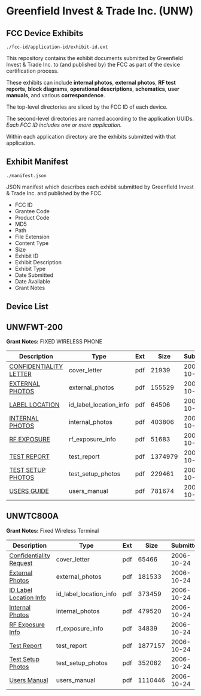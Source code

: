 # Greenfield Invest & Trade Inc. (UNW)
## FCC Device Exhibits

```
./fcc-id/application-id/exhibit-id.ext
```

This repository contains the exhibit documents submitted by Greenfield Invest & Trade Inc. to (and published by) the FCC as part of the device certification process.

These exhibits can include **internal photos**, **external photos**, **RF test reports**, **block diagrams**, **operational descriptions**, **schematics**, **user manuals**, and various **correspondence**.

The top-level directories are sliced by the FCC ID of each device.

The second-level directories are named according to the application UUIDs. *Each FCC ID includes one or more application.*

Within each application directory are the exhibits submitted with that application. 

## Exhibit Manifest

```
./manifest.json
```

JSON manifest which describes each exhibit submitted by Greenfield Invest & Trade Inc. and published by the FCC.

- FCC ID
- Grantee Code
- Product Code
- MD5
- Path
- File Extension
- Content Type
- Size
- Exhibit ID
- Exhibit Description
- Exhibit Type
- Date Submitted
- Date Available
- Grant Notes

## Device List
## UNWFWT-200
**Grant Notes:** FIXED WIRELESS PHONE

| Description | Type | Ext | Size | Submitted | Available |
| ----------- | ---- | --- | ---- | --------- | --------- |
| [CONFIDENTIALITY LETTER](UNWFWT-200/83a45496750f9952ff8e920f19fd5a7f/722569.pdf) | cover_letter | pdf | 21939 | 2006-10-31 | 2006-11-02 |
| [EXTERNAL PHOTOS](UNWFWT-200/83a45496750f9952ff8e920f19fd5a7f/722570.pdf) | external_photos | pdf | 155529 | 2006-10-31 | 2006-11-02 |
| [LABEL LOCATION](UNWFWT-200/83a45496750f9952ff8e920f19fd5a7f/722574.pdf) | id_label_location_info | pdf | 64506 | 2006-10-31 | 2006-11-02 |
| [INTERNAL PHOTOS](UNWFWT-200/83a45496750f9952ff8e920f19fd5a7f/722573.pdf) | internal_photos | pdf | 403806 | 2006-10-31 | 2006-11-02 |
| [RF EXPOSURE](UNWFWT-200/83a45496750f9952ff8e920f19fd5a7f/722575.pdf) | rf_exposure_info | pdf | 51683 | 2006-10-31 | 2006-11-02 |
| [TEST REPORT](UNWFWT-200/83a45496750f9952ff8e920f19fd5a7f/722571.pdf) | test_report | pdf | 1374979 | 2006-10-31 | 2006-11-02 |
| [TEST SETUP PHOTOS](UNWFWT-200/83a45496750f9952ff8e920f19fd5a7f/722576.pdf) | test_setup_photos | pdf | 229461 | 2006-10-31 | 2006-11-02 |
| [USERS GUIDE](UNWFWT-200/83a45496750f9952ff8e920f19fd5a7f/722572.pdf) | users_manual | pdf | 781674 | 2006-10-31 | 2006-11-02 |
## UNWTC800A
**Grant Notes:** Fixed Wireless Terminal

| Description | Type | Ext | Size | Submitted | Available |
| ----------- | ---- | --- | ---- | --------- | --------- |
| [Confidentiality Request](UNWTC800A/74197a0a355b9d615f594fb81164b84d/719151.pdf) | cover_letter | pdf | 65466 | 2006-10-24 | 2006-10-24 |
| [External Photos](UNWTC800A/74197a0a355b9d615f594fb81164b84d/719142.pdf) | external_photos | pdf | 181533 | 2006-10-24 | 2006-10-24 |
| [ID Label Location Info](UNWTC800A/74197a0a355b9d615f594fb81164b84d/719145.pdf) | id_label_location_info | pdf | 373459 | 2006-10-24 | 2006-10-24 |
| [Internal Photos](UNWTC800A/74197a0a355b9d615f594fb81164b84d/719144.pdf) | internal_photos | pdf | 479520 | 2006-10-24 | 2006-10-24 |
| [RF Exposure Info](UNWTC800A/74197a0a355b9d615f594fb81164b84d/719146.pdf) | rf_exposure_info | pdf | 34839 | 2006-10-24 | 2006-10-24 |
| [Test Report](UNWTC800A/74197a0a355b9d615f594fb81164b84d/719147.pdf) | test_report | pdf | 1877157 | 2006-10-24 | 2006-10-24 |
| [Test Setup Photos](UNWTC800A/74197a0a355b9d615f594fb81164b84d/719148.pdf) | test_setup_photos | pdf | 352062 | 2006-10-24 | 2006-10-24 |
| [Users Manual](UNWTC800A/74197a0a355b9d615f594fb81164b84d/719143.pdf) | users_manual | pdf | 1110446 | 2006-10-24 | 2006-10-24 |

